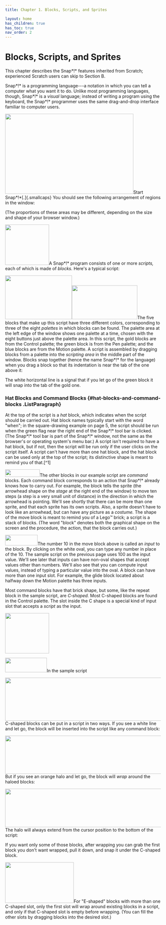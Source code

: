 ```yaml
---
title: Chapter 1. Blocks, Scripts, and Sprites

layout: home
has_children: true
has_toc: true
nav_order: 2
---
```


Blocks, Scripts, and Sprites
=================

This chapter describes the Snap*!* features inherited from Scratch;
experienced Scratch users can skip to Section B.

Snap*!* is a programming language---a notation in which you can tell a
computer what you want it to do. Unlike most programming languages,
though, Snap*!* is a *visual* language; instead of writing a program
using the keyboard, the Snap*!* programmer uses the same drag-and-drop
interface familiar to computer users.

<img src="/snap-manual/assets/images/image5.png" style="width:415px; height:258px">Start Snap*!*[.]{.smallcaps} You should see
the following arrangement of regions in the window:

(The proportions of these areas may be different, depending on the size
and shape of your browser window.)

<img src="/snap-manual/assets/images/image6.png" style="width:142px; height:130px">A Snap*!* program consists of one or more
*scripts,* each of which is made of *blocks.* Here's a typical script:

<img src="/snap-manual/assets/images/image7.png" style="width:216px; height:141px"><img src="/snap-manual/assets/images/image8.png" style="width:212px; height:109px">The five blocks that make up this script
have three different colors, corresponding to three of the eight
*palettes* in which blocks can be found. The palette area at the left
edge of the window shows one palette at a time, chosen with the eight
buttons just above the palette area. In this script, the gold blocks are
from the Control palette; the green block is from the Pen palette; and
the blue blocks are from the Motion palette. A script is assembled by
dragging blocks from a palette into the *scripting area* in the middle
part of the window. Blocks snap together (hence the name Snap*!* for the
language) when you drag a block so that its indentation is near the tab
of the one above it:

The white horizontal line is a signal that if you let go of the green
block it will snap into the tab of the gold one.

### Hat Blocks and Command Blocks {#hat-blocks-and-command-blocks .ListParagraph}

At the top of the script is a *hat* block, which indicates when the
script should be carried out. Hat block names typically start with the
word "when"; in the square-drawing example on page 5, the script should
be run when the green flag near the right end of the Snap*!* tool bar is
clicked. (The Snap*!* tool bar is part of the Snap*!* window, not the
same as the browser's or operating system's menu bar.) A script isn't
required to have a hat block, but if not, then the script will be run
only if the user clicks on the script itself. A script can't have more
than one hat block, and the hat block can be used only at the top of the
script; its distinctive shape is meant to remind you of that.[^1]

<img src="/snap-manual/assets/images/image9.png" style="width:112px; height:24px">The other blocks in our example script are *command*
blocks. Each command block corresponds to an action that Snap*!* already
knows how to carry out. For example, the block tells the sprite (the
arrowhead shape on the *stage* at the right end of the window) to move
ten steps (a step is a very small unit of distance) in the direction in
which the arrowhead is pointing. We'll see shortly that there can be
more than one sprite, and that each sprite has its own scripts. Also, a
sprite doesn't have to look like an arrowhead, but can have any picture
as a *costume.* The shape of the move block is meant to remind you of a
Lego™ brick; a script is a stack of blocks. (The word "block" denotes
both the graphical shape on the screen and the procedure, the action,
that the block carries out.)

<img src="/snap-manual/assets/images/image10.png" style="width:105px; height:34px">The number 10 in the move block above is
called an *input* to the block. By clicking on the white oval, you can
type any number in place of the 10. The sample script on the previous
page uses 100 as the input value. We'll see later that inputs can have
non-oval shapes that accept values other than numbers. We'll also see
that you can compute input values, instead of typing a particular value
into the oval. A block can have more than one input slot. For example,
the glide block located about halfway down the Motion palette has three
inputs.

Most command blocks have that brick shape, but some, like the repeat
block in the sample script, are *C‑shaped.* Most C-shaped blocks are
found in the Control palette. The slot inside the C shape is a special
kind of input slot that accepts a *script* as the input.

<img src="/snap-manual/assets/images/image6.png" style="width:142px; height:130px">

<img src="/snap-manual/assets/images/image11.png" style="width:135px; height:47px">In the sample script

<img src="/snap-manual/assets/images/image12.png" style="width:547px; height:139px">C-shaped blocks can be put in a script in
two ways. If you see a white line and let go, the block will be inserted
into the script like any command block:

<img src="/snap-manual/assets/images/image16.png" style="width:528px; height:123px">But if you see an orange halo and let go,
the block will *wrap* around the haloed blocks:

<img src="/snap-manual/assets/images/image20.png" style="width:557px; height:124px">The halo will always extend from the
cursor position to the bottom of the script:

If you want only some of those blocks, after wrapping you can grab the
first block you don't want wrapped, pull it down, and snap it under the
C-shaped block.

<img src="/snap-manual/assets/images/image24.png" style="width:222px; height:131px">For "E-shaped" blocks with more than one
C-shaped slot, only the first slot will wrap around existing blocks in a
script, and only if that C-shaped slot is empty before wrapping. (You
can fill the other slots by dragging blocks into the desired slot.)

